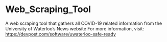 # Web_Scraping_Tool
A web scraping tool that gathers all COVID-19 related information from the University of Waterloo’s News website
For more information, visit: https://devpost.com/software/uwaterloo-safe-ready
